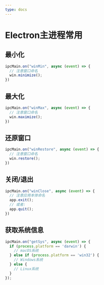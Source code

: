 ```yaml
---
type: docs
---
```


# Electron主进程常用

## 最小化

```js
ipcMain.on("winMin", async (event) => {
  // 注意窗口命名
  win.minimize();
})
```

## 最大化

```js
ipcMain.on("winMax", async (event) => {
  // 注意窗口命名
  win.maximize();
})
```

## 还原窗口

```js
ipcMain.on("winRestore", async (event) => {
  // 注意窗口命名
  win.restore();
})
```

## 关闭/退出

```js
ipcMain.on("winClose", async (event) => {
  // 注意应用本体命名
  app.exit();
  // 或者:
  app.quit();
})
```

## 获取系统信息

```js
ipcMain.on("getSys", async (event) => {
  if (process.platform == 'darwin') {
    // macOS系统
  } else if (process.platform == 'win32') {
    // Windows系统
  } else {
    // Linux系统
  }
});
```